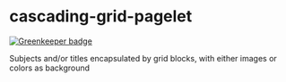 cascading-grid-pagelet
======================

[![Greenkeeper badge](https://badges.greenkeeper.io/Swaagie/cascading-grid-pagelet.svg)](https://greenkeeper.io/)

Subjects and/or titles encapsulated by grid blocks, with either images or colors as background
